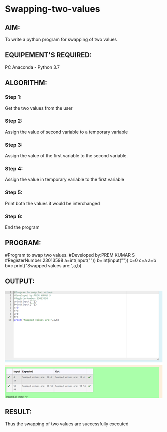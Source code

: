 # Swapping-two-values
## AIM:
To write a python program for swapping of two values
## EQUIPEMENT'S REQUIRED: 
PC
Anaconda - Python 3.7
## ALGORITHM: 
### Step 1:
Get the two values from the user
### Step 2: 
Assign the value of second variable to a temporary variable 
### Step 3: 
Assign the value of the first variable to the second variable.
### Step 4:  
Assign the value in temporary variable to the first variable
### Step 5: 
Print both the values it would be interchanged
### Step 6: 
End the program
## PROGRAM:
#Program to swap two values.
#Developed by:PREM KUMAR S 
#RegisterNumber:23013598
a=int(input(""))
b=int(input(""))
c=0
c=a
a=b
b=c
print("Swapped values are:",a,b)

## OUTPUT:
![output](/swapping.png)


## RESULT:
Thus the swapping of two values are successfully executed





[def]: /swapping.png